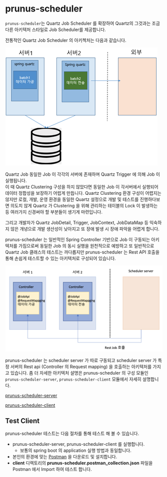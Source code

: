 # prunus-scheduler
`prunus-scheduler`는 Quartz Job Scheduler 를 확장하여 Quartz의 그것과는 조금 다른 아키텍처 스타일로 
Job Scheduler를 제공합니다.

전통적인 Quartz Job Scheduler 의 아키첵처는 다음과 같습니다.

![Quartz](images/quartz.png)

Quartz Job 동일한 Job 이 각각의 서버에 존재하며 Quartz Trigger 에 의해 Job 이 실행됩니다.   
이 때 Quartz Clustering 구성을 하지 않았다면 동일한 Job 이 각서버에서 실행되어 데이터 정합성을 보장하기 어럽게 만듭니다.
Quartz Clustering 환경 구성이 어렵지는 않지만 로컬, 개발, 운영 환경을 동일한 Quartz 설정으로
개발 및 테스트를 진행하다보면 의도치 않게 Quartz 가 Clustering 을 위해 관리하는 테이블의 Lock 이 발생하는 등
여러가지 신경써야 할 부분들이 생기게 마련입니다.

그리고 개발자가 Quartz JobDetail, Trigger, JobContext, JobDataMap 등 익숙하지 않은 개녕으로 개발 생산성이 낮아지고
또 장애 발생 시 장애 파악을 어렵게 합니다.

prunus-scheduler 는 일반적인 Spring Controller 기반으로 Job 이 구동되는 아키텍처를 가짐으로써
동일한 Job 의 동시 실행을 원천적으로 예방하고 또 일반적으로 Quartz Job 클래스의 테스트는 까다롭지만 prunus-scheduler 는 Rest API 호출을 통해
손쉽게 테스트할 수 있는 아키텍처로 구성되어 있습니다.

![Quartz](images/prunus.png)

prunus-scheduler 는 scheduler server 가 따로 구동되고 scheduler server 가 특정 서버의
Rest api (Controller 의 Request mapping) 을 호출하는 아키텍처를 가지고 있습니다. 좀 더 자세한 아키텍처 설명은
prunus-scheduler 의 구성 모듈인 `prunus-scheduler-server`, `prunus-scheduler-client` 모듈에서
자세히 설명합니다.

[prunus-scheduler-server](prunus-scheduler-server-example/README.md)

[prunus-scheduler-client](prunus-scheduler-client-example/README.md)

## Test Client
prunus-scheduler 테스트는 다음 절차를 통해 테스트 해 볼 수 있습니다.
* prunus-scheduler-server, prunus-scheduler-client 를 실행합니다.
    * 보통의 spring boot 의 application 실행 방법과 동일합니다.
* 본인의 환경에 맞는 [Postman](https://www.postman.com/downloads/) 을 다운로드 및 설치합니다.
* **client** 디렉토리의 **prunus-scheduler.postman_collection.json** 파일을 Postman 에서 Import 하여 테스트 합니다.
